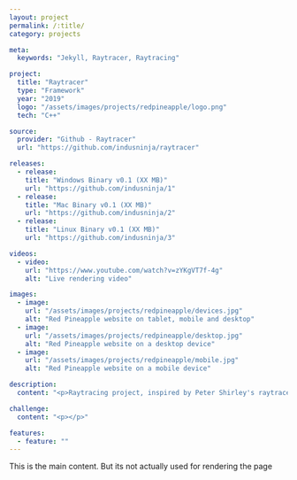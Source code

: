 ```yaml
---
layout: project
permalink: /:title/
category: projects

meta:
  keywords: "Jekyll, Raytracer, Raytracing"

project:
  title: "Raytracer"
  type: "Framework"
  year: "2019"
  logo: "/assets/images/projects/redpineapple/logo.png"
  tech: "C++"

source:
  provider: "Github - Raytracer"
  url: "https://github.com/indusninja/raytracer"

releases:
  - release:
    title: "Windows Binary v0.1 (XX MB)"
    url: "https://github.com/indusninja/1"
  - release:
    title: "Mac Binary v0.1 (XX MB)"
    url: "https://github.com/indusninja/2"
  - release:
    title: "Linux Binary v0.1 (XX MB)"
    url: "https://github.com/indusninja/3"

videos:
  - video:
    url: "https://www.youtube.com/watch?v=zYKgVT7f-4g"
    alt: "Live rendering video"

images:
  - image:
    url: "/assets/images/projects/redpineapple/devices.jpg"
    alt: "Red Pineapple website on tablet, mobile and desktop"
  - image:
    url: "/assets/images/projects/redpineapple/desktop.jpg"
    alt: "Red Pineapple website on a desktop device"
  - image:
    url: "/assets/images/projects/redpineapple/mobile.jpg"
    alt: "Red Pineapple website on a mobile device"

description:
  content: "<p>Raytracing project, inspired by Peter Shirley's raytracer in a weekend.</p>"

challenge:
  content: "<p></p>"

features:
  - feature: ""
---
```

<p>This is the main content. But its not actually used for rendering the page</p>
